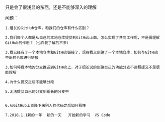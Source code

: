 只是会了很浅显的东西，还是不能够深入的理解

问题：

	1.组长的GitHub仓库，和我们的仓库有什么区别？
	
	2.我们每个人都是从自己的本地仓库提交到GitHub上面，怎么实现了共同工作呢，不是很理解GitHub的作用？（也许我了解的不多）
	
	3.我已经有了一个本地仓库和GitHub链接了，现在我又创建了一个本地仓库，如何与GitHub中新的仓库进行链接
	
	3.如何将我本地的分支推送到GitHub上，对于组长说的创建自己的功能分支不远程提交不是很能理解
	
	4.为什么提交之后不能够分段
	
	5.无法提交自己的分支到组长的分支中
	
	
	6.从GitHub上克隆下来别人的代码之后如何看懂

	7.2018.1.1新的一年  新的一天   开始新的学习  VS Code
	
